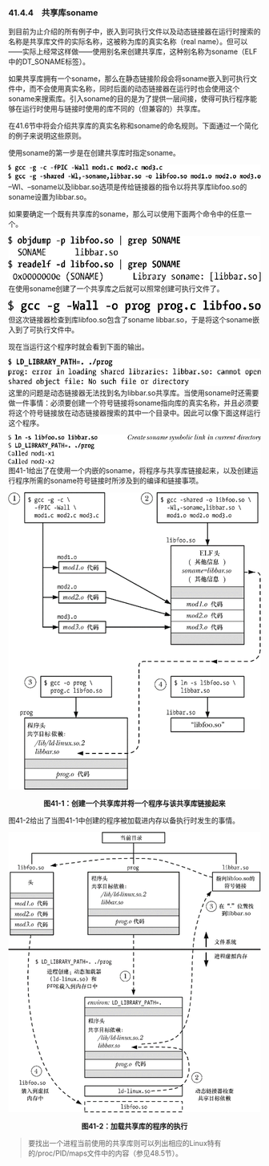 ### 41.4.4　共享库soname

到目前为止介绍的所有例子中，嵌入到可执行文件以及动态链接器在运行时搜索的名称是共享库文件的实际名称，这被称为库的真实名称（real name）。但可以——实际上经常这样做——使用别名来创建共享库，这种别名称为soname（ELF中的DT_SONAME标签）。

如果共享库拥有一个soname，那么在静态链接阶段会将soname嵌入到可执行文件中，而不会使用真实名称，同时后面的动态链接器在运行时也会使用这个soname来搜索库。引入soname的目的是为了提供一层间接，使得可执行程序能够在运行时使用与链接时使用的库不同的（但兼容的）共享库。

在41.6节中将会介绍共享库的真实名称和soname的命名规则。下面通过一个简化的例子来说明这些原则。

使用soname的第一步是在创建共享库时指定soname。



![1034.png](../images/1034.png)
–Wl、–soname以及libbar.so选项是传给链接器的指令以将共享库libfoo.so的soname设置为libbar.so。

如果要确定一个既有共享库的soname，那么可以使用下面两个命令中的任意一个。



![1035.png](../images/1035.png)
在使用soname创建了一个共享库之后就可以照常创建可执行文件了。



![1036.png](../images/1036.png)
但这次链接器检查到库libfoo.so包含了soname libbar.so，于是将这个soname嵌入到了可执行文件中。

现在当运行这个程序时就会看到下面的输出。



![1037.png](../images/1037.png)
这里的问题是动态链接器无法找到名为libbar.so共享库。当使用soname时还需要做一件事情：必须要创建一个符号链接将soname指向库的真实名称，并且必须要将这个符号链接放在动态链接器搜索的其中一个目录中。因此可以像下面这样运行这个程序。



![1038.png](../images/1038.png)
图41-1给出了在使用一个内嵌的soname，将程序与共享库链接起来，以及创建运行程序所需的soname符号链接时所涉及到的编译和链接事项。

![1039.png](../images/1039.png)
<center class="my_markdown"><b class="my_markdown">图41-1：创建一个共享库并将一个程序与该共享库链接起来</b></center>

图41-2给出了当图41-1中创建的程序被加载进内存以备执行时发生的事情。

![1040.png](../images/1040.png)
<center class="my_markdown"><b class="my_markdown">图41-2：加载共享库的程序的执行</b></center>

> 要找出一个进程当前使用的共享库则可以列出相应的Linux特有的/proc/PID/maps文件中的内容（参见48.5节）。

